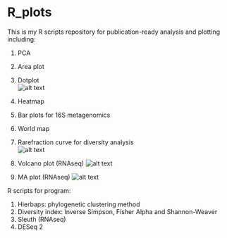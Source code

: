 # R_plots

This is my R scripts repository for publication-ready analysis and plotting including:

1. PCA
2. Area plot
3. Dotplot <br>
![alt text](https://github.com/raymondkiu/R_scripts/blob/master/graphs/dotplot.png)
4. Heatmap
5. Bar plots for 16S metagenomics
6. World map
7. Rarefraction curve for diversity analysis <br>
![alt text](https://github.com/raymondkiu/R_scripts/blob/master/graphs/rarecurve.png)

8. Volcano plot (RNAseq)
![alt text](https://github.com/raymondkiu/R_scripts/blob/master/graphs/diffexpr-volcanoplot.png)

9. MA plot (RNAseq)
![alt text](https://github.com/raymondkiu/R_scripts/blob/master/graphs/Diffexpr-maplot.png)

R scripts for program:
1. Hierbaps: phylogenetic clustering method
2. Diversity index: Inverse Simpson, Fisher Alpha and Shannon-Weaver
3. Sleuth (RNAseq)
4. DESeq 2
